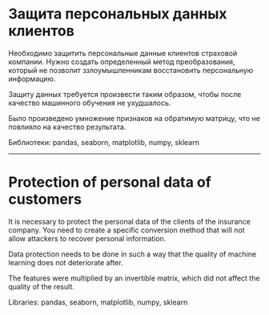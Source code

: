# Защита персональных данных клиентов

Необходимо защитить персональные данные клиентов страховой компании. Нужно создать определенный метод преобразования, который не позволит ззлоумышленникам восстановить персональную информацию.

Защиту данных требуется произвести таким образом, чтобы после качество машинного обучения не ухудшалось.

Было произведено умножение признаков на обратимую матрицу, что не повлияло на качество результата.

Библиотеки: pandas, seaborn, matplotlib, numpy, sklearn
___
# Protection of personal data of customers

It is necessary to protect the personal data of the clients of the insurance company. You need to create a specific conversion method that will not allow attackers to recover personal information.

Data protection needs to be done in such a way that the quality of machine learning does not deteriorate after.

The features were multiplied by an invertible matrix, which did not affect the quality of the result.

Libraries: pandas, seaborn, matplotlib, numpy, sklearn
